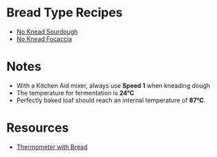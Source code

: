 # Bread Type Recipes 

- [No Knead Sourdough](https://cooking.nytimes.com/recipes/1018028-sourdough-no-knead-bread)
- [No Knead Focaccia](https://www.bonappetit.com/recipe/easy-no-knead-focaccia)

# Notes

- With a Kitchen Aid mixer, always use **Speed 1** when kneading dough
- The temperature for fermentation is **24°C**
- Perfectly baked loaf should reach an internal temperature of **87℃**. 

# Resources

- [Thermometer with Bread](https://www.kingarthurbaking.com/blog/2017/04/07/using-a-thermometer-with-yeast-bread)
